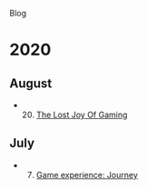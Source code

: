 Blog

# 2020
## August
- 20. [The Lost Joy Of Gaming](/joy)
## July
- 7. [Game experience: Journey](/journey)
